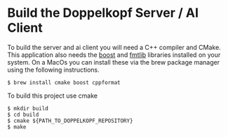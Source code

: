 # Build the Doppelkopf Server / AI Client

To build the server and ai client you will need a C++ compiler and CMake. This application also needs the [boost](https://www.boost.org) and [fmtlib](http://fmtlib.net) libraries installed on your system. On a MacOs you can install these via the brew package manager using the following instructions.

```
$ brew install cmake boost cppformat
```

To build this project use cmake

```
$ mkdir build
$ cd build
$ cmake ${PATH_TO_DOPPELKOPF_REPOSITORY}
$ make
```
